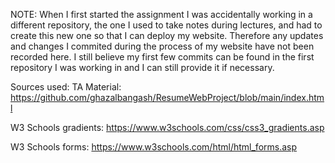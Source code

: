 NOTE: When I first started the assignment I was accidentally working in a different repository, the one I used to take notes during lectures, and had to create this new one so that I can deploy my website. Therefore any updates and changes I commited during the process of my website have not been recorded here. I still believe my first few commits can be found in the first repository I was working in and I can still provide it if necessary.

Sources used:
TA Material: https://github.com/ghazalbangash/ResumeWebProject/blob/main/index.html

W3 Schools gradients: https://www.w3schools.com/css/css3_gradients.asp

W3 Schools forms: https://www.w3schools.com/html/html_forms.asp
